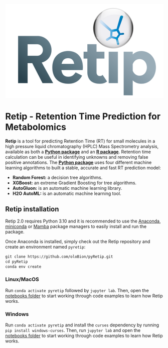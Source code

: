 ![Retip](images/retip_logo.png)

# Retip - Retention Time Prediction for Metabolomics

**Retip** is a tool for predicting Retention Time (RT) for small molecules in a high pressure liquid chromatography (HPLC) Mass Spectrometry analysis, available as both a [**Python package**](https://github.com/oloBion/pyRetip/tree/master) and an [**R package**](https://github.com/olobion/Retip/tree/master). Retention time calculation can be useful in identifying unknowns and removing false positive annotations. The [**Python package**](https://github.com/oloBion/pyRetip/tree/master) uses four different machine learning algorithms to built a stable, accurate and fast RT prediction model:

- **Random Forest:** a decision tree algorithms.
- **XGBoost:** an extreme Gradient Boosting for tree algorithms.
- **AutoGluon:** is an automatic machine learning library.
- **H2O AutoML:** is an automatic machine learning tool.

## Retip installation

Retip 2.0 requires Python 3.10 and it is recommended to use the [Anaconda](https://www.anaconda.com/download/), [miniconda](https://conda.io/miniconda.html) or [Mamba](https://mamba.readthedocs.io) package managers to easily install and run the package.

Once Anaconda is installed, simply check out the Retip repository and create an environment named `pyretip`:

```shell
git clone https://github.com/oloBion/pyRetip.git
cd pyRetip
conda env create
```

### Linux/MacOS

Run `conda activate pyretip` followed by `jupyter lab`. Then, open the [notebooks folder](https://github.com/oloBion/pyRetip/tree/master/notebooks) to start working through code examples to learn how Retip works.

### Windows

Run `conda activate pyretip` and install the `curses` dependency by running `pip install windows-curses`. Then, run `jupyter lab` and open the [notebooks folder](https://github.com/oloBion/pyRetip/tree/master/notebooks) to start working through code examples to learn how Retip works.
